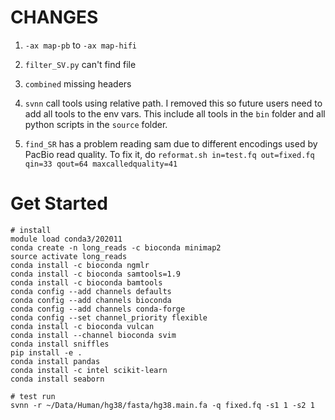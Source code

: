 
# CHANGES

1. `-ax map-pb` to `-ax map-hifi`

2. `filter_SV.py` can't find file

3. `combined` missing headers

4. `svnn` call tools using relative path. I removed this so future users need to add all tools to the env vars. This include all tools in the `bin` folder and all python scripts in the `source` folder.

5. `find_SR` has a problem reading sam due to different encodings used by PacBio read quality. To fix it, do `reformat.sh in=test.fq out=fixed.fq qin=33 qout=64 maxcalledquality=41`

# Get Started

```
# install
module load conda3/202011
conda create -n long_reads -c bioconda minimap2
source activate long_reads
conda install -c bioconda ngmlr
conda install -c bioconda samtools=1.9
conda install -c bioconda bamtools
conda config --add channels defaults
conda config --add channels bioconda
conda config --add channels conda-forge
conda config --set channel_priority flexible
conda install -c bioconda vulcan
conda install --channel bioconda svim
conda install sniffles
pip install -e .
conda install pandas
conda install -c intel scikit-learn
conda install seaborn

```

```
# test run
svnn -r ~/Data/Human/hg38/fasta/hg38.main.fa -q fixed.fq -s1 1 -s2 1
```







